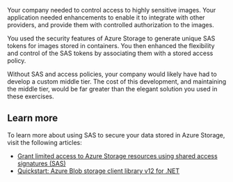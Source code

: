 Your company needed to control access to highly sensitive images. Your application needed enhancements to enable it to integrate with other providers, and provide them with controlled authorization to the images.

You used the security features of Azure Storage to generate unique SAS tokens for images stored in containers. You then enhanced the flexibility and control of the SAS tokens by associating them with a stored access policy.

Without SAS and access policies, your company would likely have had to develop a custom middle tier. The cost of this development, and maintaining the middle tier, would be far greater than the elegant solution you used in these exercises.

## Learn more

To learn more about using SAS to secure your data stored in Azure Storage, visit the following articles:

- [Grant limited access to Azure Storage resources using shared access signatures (SAS)](https://docs.microsoft.com/azure/storage/common/storage-sas-overview)
- [Quickstart: Azure Blob storage client library v12 for .NET](https://docs.microsoft.com/azure/storage/blobs/storage-quickstart-blobs-dotnet)